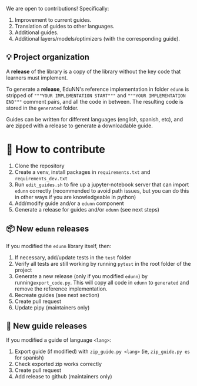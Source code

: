 
We are open to contributions! Specifically:

1. Improvement to current guides.
2. Translation of guides to other languages.
3. Additional guides.
4. Additional layers/models/optimizers (with the corresponding guide).


## :bulb: Project organization
A **release** of the library is a copy of the library without the key code that learners must implement.

To generate a **release**, EduNN's reference implementation in folder `edunn` is stripped of `"""YOUR IMPLEMENTATION START"""` and `"""YOUR IMPLEMENTATION END"""` comment pairs, and all the code in between. The resulting code is stored in the `generated` folder.
 
Guides can be written for different languages (english, spanish, etc), and are zipped with a release to generate a downloadable guide. 


# :hammer: How to contribute

1. Clone the repository
2. Create a venv, install packages in `requirements.txt` and `requirements_dev.txt`
2. Run `edit_guides.sh` to fire up a jupyter-notebook server that can import `edunn` correctly (recommended to avoid path issues, but you can do this in other ways if you are knowledgeable in python)
2. Add/modify guide and/or a `edunn` component
3. Generate a release for guides and/or `edunn`  (see next steps)

##  :package: New `edunn` releases 

If you modified the `edunn` library itself, then:

1. If necessary, add/update tests in the `test` folder
2. Verify all tests are still working by running `pytest` in the root folder of the project  
3. Generate a new release (only if you modified `edunn`) by running`export_code.py`. This will copy all code in `edunn` to `generated` and remove the reference implementation.
4. Recreate guides (see next section)
5. Create pull request
6.  Update pipy (maintainers only)

   
## :notebook: New guide releases

If you modified a guide of language `<lang>`:

1. Export guide (if modified) with `zip_guide.py <lang>` (ie, `zip_guide.py es` for spanish)
2. Check exported zip works correctly
3. Create pull request 
4. Add release to github (maintainers only)


